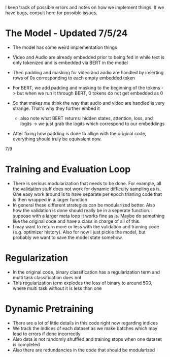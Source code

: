 I keep track of possible errors and notes on how we implement things. If we have bugs, consult here for possible issues.

# The Model - Updated 7/5/24

* The model has some weird implementation things
* Video and Audio are already embedded prior to being fed in while text is only tokenized and is embedded via BERT in the model
* Then padding and masking for video and audio are handled by inserting rows of 0s corresponding to each empty embedded token
* For BERT, we add padding and masking to the beginning of the tokens -> but when we run it through BERT, 0 tokens do not get embedded as 0 
* So that makes me think the way that audio and video are handled is very strange. That's why they further embed it
  * also note what BERT returns: hidden states, attention, loss, and logits -> we just grab the logits which correspond to our embeddings

* After fixing how padding is done to allign with the original code, everything should truly be equivalent now.

7/9


# Training and Evaluation Loop
* There is serious modularization that needs to be done. For example, all the validation stuff does
not work for dynamic difficulty sampling as is. One easy work around is to have separate per epoch
trianing code that is then wrapped in a larger function
* In general these different strategies can be modularized better. Also how the validation is done 
should really be in a seperate function. I suppose with a larger meta loop it works fine as is.
Maybe do something like the original code and have a class in charge of all of this.
* I may want to return more or less with the validation and training code (e.g. optimizer history).
Also for now I just pickle the model, but probably we want to save the model state somehow.

# Regularization

* In the original code, binary classification has a regularization term and multi task classification does not
* This regularization term explodes the loss of binary to around 500, where multi task without it is less than one


# Dynamic Pretraining

* There are a lot of little details in this code right now regarding indices
* We track the indices of each dataset as we make batches which may lead to errors if done incorrectly
* Also data is not randomly shuffled and training stops when one dataset is completed
* Also there are redundancies in the code that should be modularized